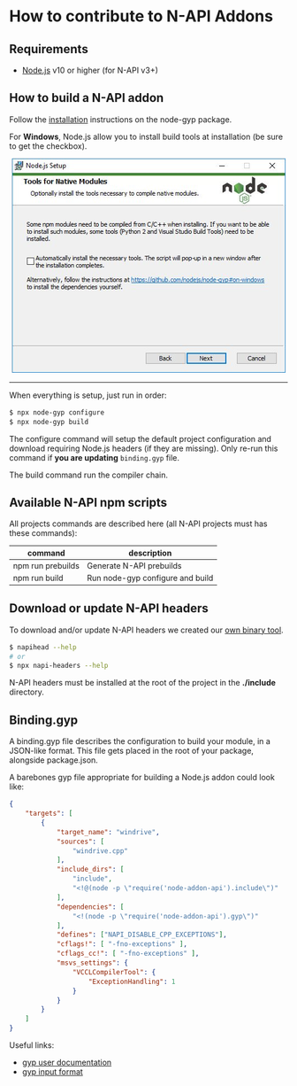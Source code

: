 # How to contribute to N-API Addons

## Requirements
- [Node.js](https://nodejs.org/en/) v10 or higher (for N-API v3+)

## How to build a N-API addon
Follow the [installation](https://github.com/nodejs/node-gyp#installation) instructions on the node-gyp package.

For **Windows**, Node.js allow you to install build tools at installation (be sure to get the checkbox).
<p align="center">
<img src="images/build_tools.jpg">
</p>

---
When everything is setup, just run in order:
```bash
$ npx node-gyp configure
$ npx node-gyp build
```

The configure command will setup the default project configuration and download requiring Node.js headers (if they are missing). Only re-run this command if **you are updating** `binding.gyp` file.

The build command run the compiler chain.

## Available N-API npm scripts
All projects commands are described here (all N-API projects must has these commands):

| command | description |
| --- | --- |
| npm run prebuilds | Generate N-API prebuilds |
| npm run build | Run node-gyp configure and build |

## Download or update N-API headers
To download and/or update N-API headers we created our [own binary tool](https://github.com/fraxken/napi-headers).

```bash
$ napihead --help
# or
$ npx napi-headers --help
```

N-API headers must be installed at the root of the project in the **./include** directory.

## Binding.gyp
A binding.gyp file describes the configuration to build your module, in a JSON-like format. This file gets placed in the root of your package, alongside package.json.

A barebones gyp file appropriate for building a Node.js addon could look like:

```json
{
    "targets": [
        {
            "target_name": "windrive",
            "sources": [
                "windrive.cpp"
            ],
            "include_dirs": [
                "include",
                "<!@(node -p \"require('node-addon-api').include\")"
            ],
            "dependencies": [
                "<!(node -p \"require('node-addon-api').gyp\")"
            ],
            "defines": ["NAPI_DISABLE_CPP_EXCEPTIONS"],
            "cflags!": [ "-fno-exceptions" ],
            "cflags_cc!": [ "-fno-exceptions" ],
            "msvs_settings": {
                "VCCLCompilerTool": {
                    "ExceptionHandling": 1
                }
            }
        }
    ]
}
```

Useful links:
- [gyp user documentation](https://gyp.gsrc.io/docs/UserDocumentation.md)
- [gyp input format](https://gyp.gsrc.io/docs/InputFormatReference.md)


